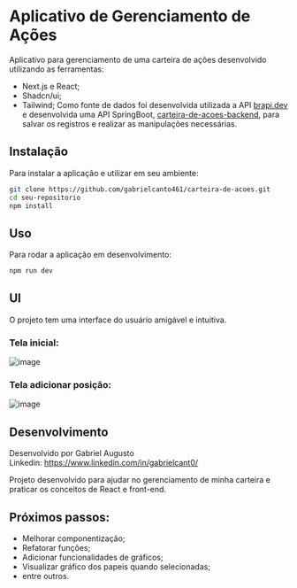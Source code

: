# Aplicativo de Gerenciamento de Ações

Aplicativo para gerenciamento de uma carteira de ações desenvolvido utilizando as ferramentas:  
- Next.js e React;
- Shadcn/ui;
- Tailwind;
Como fonte de dados foi desenvolvida utilizada a API [brapi.dev](https://brapi.dev/) e desenvolvida uma API SpringBoot, [carteira-de-acoes-backend](https://github.com/), para salvar os registros e realizar as manipulações necessárias.


## Instalação
Para instalar a aplicação e utilizar em seu ambiente:

```bash
git clone https://github.com/gabrielcanto461/carteira-de-acoes.git
cd seu-repositorio
npm install
```

## Uso

Para rodar a aplicação em desenvolvimento:

```bash
npm run dev
```

## UI

O projeto tem uma interface do usuário amigável e intuitiva.
### Tela inicial:
![image](https://github.com/gabrielcanto461/carteira-de-acoes/assets/82339578/6e654a65-fc25-4f14-9ae8-fd3b03244779)

### Tela adicionar posição:
![image](https://github.com/gabrielcanto461/carteira-de-acoes/assets/82339578/a8f11d37-6a83-4c04-92ea-2bd85bbcf881)

## Desenvolvimento

Desenvolvido por Gabriel Augusto  
Linkedin: https://www.linkedin.com/in/gabrielcant0/

Projeto desenvolvido para ajudar no gerenciamento de minha carteira e praticar os conceitos de React e front-end.

## Próximos passos:
- Melhorar componentização;
- Refatorar funções;
- Adicionar funcionalidades de gráficos;
- Visualizar gráfico dos papeis quando selecionadas;
- entre outros.
